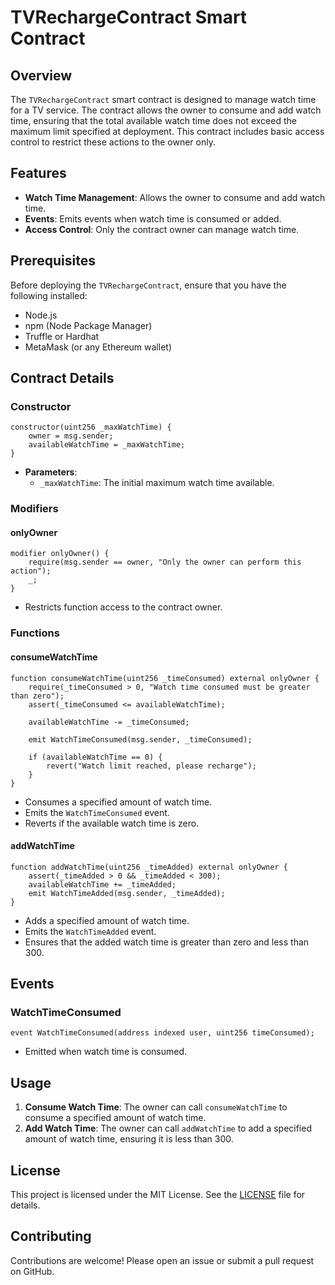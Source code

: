 # TVRechargeContract Smart Contract

## Overview

The `TVRechargeContract` smart contract is designed to manage watch time for a TV service. The contract allows the owner to consume and add watch time, ensuring that the total available watch time does not exceed the maximum limit specified at deployment. This contract includes basic access control to restrict these actions to the owner only.

## Features

- **Watch Time Management**: Allows the owner to consume and add watch time.
- **Events**: Emits events when watch time is consumed or added.
- **Access Control**: Only the contract owner can manage watch time.

## Prerequisites

Before deploying the `TVRechargeContract`, ensure that you have the following installed:

- Node.js
- npm (Node Package Manager)
- Truffle or Hardhat
- MetaMask (or any Ethereum wallet)

## Contract Details

### Constructor

```solidity
constructor(uint256 _maxWatchTime) {
    owner = msg.sender;
    availableWatchTime = _maxWatchTime;
}
```

- **Parameters**:
  - `_maxWatchTime`: The initial maximum watch time available.

### Modifiers

#### onlyOwner

```solidity
modifier onlyOwner() {
    require(msg.sender == owner, "Only the owner can perform this action");
    _;
}
```

- Restricts function access to the contract owner.

### Functions

#### consumeWatchTime

```solidity
function consumeWatchTime(uint256 _timeConsumed) external onlyOwner {
    require(_timeConsumed > 0, "Watch time consumed must be greater than zero");
    assert(_timeConsumed <= availableWatchTime);

    availableWatchTime -= _timeConsumed;

    emit WatchTimeConsumed(msg.sender, _timeConsumed);

    if (availableWatchTime == 0) {
        revert("Watch limit reached, please recharge");
    }
}
```

- Consumes a specified amount of watch time.
- Emits the `WatchTimeConsumed` event.
- Reverts if the available watch time is zero.

#### addWatchTime

```solidity
function addWatchTime(uint256 _timeAdded) external onlyOwner {
    assert(_timeAdded > 0 && _timeAdded < 300);
    availableWatchTime += _timeAdded;
    emit WatchTimeAdded(msg.sender, _timeAdded);
}
```

- Adds a specified amount of watch time.
- Emits the `WatchTimeAdded` event.
- Ensures that the added watch time is greater than zero and less than 300.

## Events

### WatchTimeConsumed

```solidity
event WatchTimeConsumed(address indexed user, uint256 timeConsumed);
```

- Emitted when watch time is consumed.

## Usage

1. **Consume Watch Time**: The owner can call `consumeWatchTime` to consume a specified amount of watch time.
2. **Add Watch Time**: The owner can call `addWatchTime` to add a specified amount of watch time, ensuring it is less than 300.

## License

This project is licensed under the MIT License. See the [LICENSE](LICENSE) file for details.

## Contributing

Contributions are welcome! Please open an issue or submit a pull request on GitHub.
